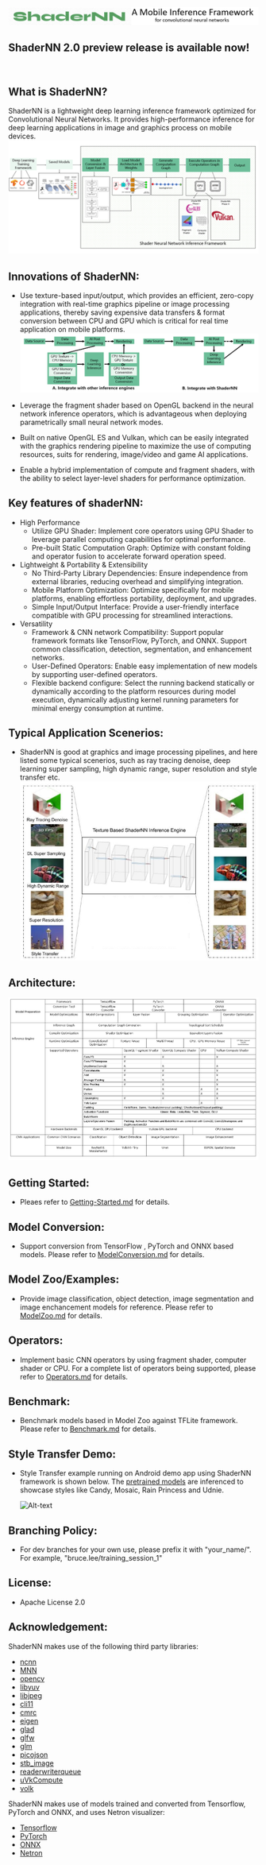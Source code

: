 ![ShaderNN logo](docs/images/logo.png)

## ShaderNN 2.0 preview  release is available now!
&nbsp;

## What is ShaderNN?
 ShaderNN is a lightweight deep learning inference framework optimized for Convolutional Neural Networks. It provides high-performance inference for deep learning applications in image and graphics process on mobile devices.
 ![ShaderNN workflow](docs/images/workflow.png)

## Innovations of ShaderNN:
- Use texture-based input/output, which provides an efficient, zero-copy integration with real-time graphics pipeline or image processing applications, thereby saving expensive data transfers & format conversion between CPU and GPU which is critical for real time application on mobile platforms.
 ![Inference Engine Integration](docs/images/inferenceengineintegration.png)

- Leverage the fragment shader based on OpenGL backend in the neural network inference operators, which is advantageous when deploying parametrically small neural network modes.

- Built on native OpenGL ES and Vulkan, which can be easily integrated with the graphics rendering pipeline to maximize the use of computing resources, suits for rendering, image/video and game AI applications.

- Enable a hybrid implementation of compute and fragment shaders, with the ability to select layer-level shaders for performance optimization.

## Key features of shaderNN:
- High Performance
  - Utilize GPU Shader: Implement core operators using GPU Shader to leverage parallel computing capabilities for optimal performance.
  - Pre-built Static Computation Graph: Optimize with constant folding and operator fusion to accelerate forward operation speed.
- Lightweight & Portability & Extensibility
  - No Third-Party Library Dependencies: Ensure independence from external libraries, reducing overhead and simplifying integration.
  - Mobile Platform Optimization: Optimize specifically for mobile platforms, enabling effortless portability, deployment, and upgrades.
  - Simple Input/Output Interface: Provide a user-friendly interface compatible with GPU processing for streamlined interactions.
- Versatility
  - Framework & CNN network Compatibility: Support popular framework formats like TensorFlow, PyTorch, and ONNX. Support common classification, detection, segmentation, and enhancement networks.
  - User-Defined Operators: Enable easy implementation of new models by supporting user-defined operators.
  - Flexible backend configure: Select the running backend statically or dynamically according to the platform resources during model execution, dynamically adjusting kernel running parameters for minimal energy consumption at runtime.

## Typical Application Scenerios:
  - ShaderNN is good at graphics and image processing pipelines, and here listed some typical scenerios, such as ray tracing denoise, deep learning super sampling, high dynamic range, super resolution and style transfer etc.\
  ![ShaderNN Usecases](docs/images/usecases.jpg)

## Architecture:
![ShaderNN architecture](docs/images/architecture.png)

## Getting Started:
  - Pleaes refer to [Getting-Started.md](docs/Getting-Started.md) for details.

## Model Conversion:
  - Support conversion from TensorFlow , PyTorch and ONNX based models. Please refer to [ModelConversion.md](tools/convertTool/ModelConversion.md) for details.

## Model Zoo/Examples:
  - Provide image classification, object detection, image segmentation and image enchancement models for reference. Please refer to [ModelZoo.md](modelzoo/ModelZoo.md) for details.

## Operators:
  - Implement basic CNN operators by using fragment shader, computer shader or CPU. For a complete list of operators being supported, please refer to [Operators.md](docs/Operators.md) for details.

## Benchmark:
  - Benchmark models based in Model Zoo against TFLite framework. Please refer to [Benchmark.md](benchmark/Benchmark.md) for details.

## Style Transfer Demo:
  - Style Transfer example running on Android demo app using ShaderNN framework is shown below. The [pretrained models](https://github.com/onnx/models/tree/main/vision/style_transfer/fast_neural_style/model) are inferenced to showcase styles like Candy, Mosaic, Rain Princess and Udnie.
  
    ![Alt-text](docs/images/styleTransfer.gif)

## Branching Policy:
- For dev branches for your own use, please prefix it with "your_name/". For example, "bruce.lee/training_session_1"

## License:
- Apache License 2.0

## Acknowledgement:
ShaderNN makes use of the following third party libraries:
- [ncnn](https://github.com/Tencent/ncnn)
- [MNN](https://github.com/alibaba/MNN)
- [opencv](https://github.com/opencv/opencv)
- [libyuv](https://chromium.googlesource.com/libyuv/libyuv)
- [libjpeg](https://github.com/libjpeg-turbo/libjpeg-turbo)
- [cli11](https://github.com/CLIUtils/CLI11)
- [cmrc](https://github.com/vector-of-bool/cmrc)
- [eigen](https://gitlab.com/libeigen/eigen)
- [glad](https://github.com/Dav1dde/glad)
- [glfw](https://github.com/glfw/glfw)
- [glm](https://github.com/g-truc/glm)
- [picojson](https://github.com/kazuho/picojson)
- [stb_image](https://github.com/nothings/stb)
- [readerwriterqueue](https://github.com/cameron314/readerwriterqueue/)
- [uVkCompute](https://github.com/google/uVkCompute)
- [volk](https://github.com/zeux/volk)

ShaderNN makes use of models trained and converted from Tensorflow, PyTorch and ONNX, and uses Netron visualizer:
- [Tensorflow](https://github.com/tensorflow/tensorflow)
- [PyTorch](https://github.com/pytorch/pytorch)
- [ONNX](https://github.com/onnx/onnx)
- [Netron](https://github.com/lutzroeder/netron)

